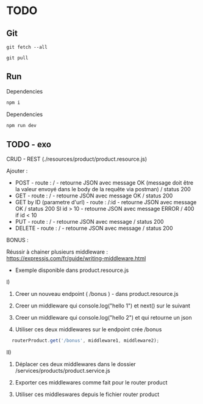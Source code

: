 # TODO


## Git


```` shell script
git fetch --all
````

```` shell script
git pull
````

## Run 



Dependencies
````javascript
npm i 
````

Dependencies
````javascript
npm run dev 
````


## TODO - exo

CRUD - REST (./resources/product/product.resource.js)
    
Ajouter : 


<ul>
    <li>POST - route : / - retourne JSON avec message OK (message doit être la valeur envoyé dans le body de la requête via postman) / status 200 </li>
    <li>GET - route : / - retourne JSON avec message OK / status 200 </li>
    <li>GET by ID (parametre d'url) - route : /:id - retourne JSON avec message OK / status 200 SI id > 10 - retourne JSON avec message ERROR / 400 if id < 10 </li>
    <li>PUT - route : / - retourne JSON avec message / status 200 </li>
    <li>DELETE - route : / - retourne JSON avec message / status 200 </li>
</ul>

BONUS :

Réussir à chainer plusieurs middleware :  https://expressjs.com/fr/guide/writing-middleware.html

- Exemple disponible dans product.resource.js

I) 

1) Creer un nouveau endpoint ( /bonus ) - dans product.resource.js

2) Creer un middleware qui console.log("hello 1") et next() sur le suivant

3) Creer un middleware qui console.log("hello 2") et qui retourne un json

4) Utiliser ces deux middlewares sur le endpoint crée /bonus


````javascript
  routerProduct.get('/bonus', middleware1, middleware2);
````

II) 

1) Déplacer ces deux middlewares dans le dossier /services/products/product.service.js

2) Exporter ces middlewares comme fait pour le router product

3) Utiliser ces middleswares depuis le fichier router product
